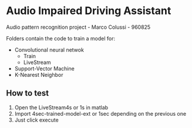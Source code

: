 # Audio Impaired Driving Assistant

Audio pattern recognition project - Marco Colussi - 960825

Folders contain the code to train a model for:
* Convolutional neural netwok
  * Train
  * LiveStream
* Support-Vector Machine
* K-Nearest Neighbor

## How to test
1. Open the LiveStream4s or 1s in matlab
2. Import 4sec-trained-model-ext or 1sec depending on the previous one
3. Just click execute

